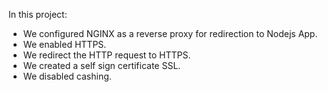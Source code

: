 In this project:
- We configured NGINX as a reverse proxy for redirection to Nodejs App.
- We enabled HTTPS. 
- We redirect the HTTP request to HTTPS. 
- We created a self sign certificate SSL. 
- We disabled cashing.
